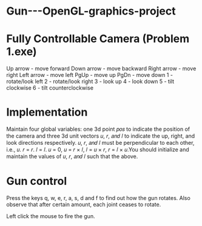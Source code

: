 # Gun---OpenGL-graphics-project



# Fully Controllable Camera (Problem 1.exe)
Up arrow - move forward
Down arrow - move backward
Right arrow - move right
Left arrow - move left
PgUp - move up
PgDn - move down
1 - rotate/look left
2 - rotate/look right
3 - look up
4 - look down
5 - tilt clockwise
6 - tilt counterclockwise

# Implementation

Maintain four global variables: one 3d point 𝑝𝑜𝑠 to indicate the position of the camera
and three 3d unit vectors 𝑢, 𝑟, 𝑎𝑛𝑑 𝑙 to indicate the up, right, and look directions
respectively. 𝑢, 𝑟, 𝑎𝑛𝑑 𝑙 must be perpendicular to each other, i.e.,
𝑢. 𝑟 = 𝑟. 𝑙 = 𝑙. 𝑢 = 0, 𝑢 = 𝑟 × 𝑙, 𝑙 = 𝑢 × 𝑟, 𝑟 = 𝑙 × 𝑢.You should initialize and maintain the values of 𝑢, 𝑟, 𝑎𝑛𝑑 𝑙 such that the above.

# Gun control

Press the keys q, w, e, r, a, s, d and f to find out how the gun rotates. Also observe that
after certain amount, each joint ceases to rotate.


Left click the mouse to fire the gun.



